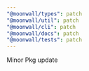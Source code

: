 ```yaml
---
"@moonwall/types": patch
"@moonwall/util": patch
"@moonwall/cli": patch
"@moonwall/docs": patch
"@moonwall/tests": patch
---
```


Minor Pkg update
